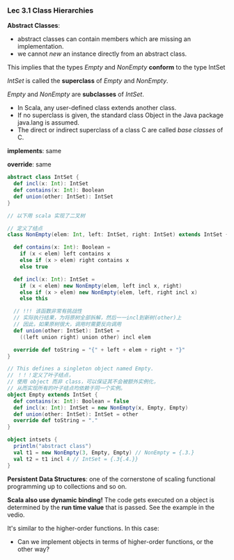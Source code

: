 ### Lec 3.1 Class Hierarchies

**Abstract Classes**: 

- abstract classes can contain members which are missing an implementation.
- we cannot *new* an instance directly from an abstract class.

This implies that the types *Empty* and *NonEmpty* **conform** to the type IntSet

*IntSet* is called the **superclass** of *Empty* and *NonEmpty*.

*Empty* and *NonEmpty* are **subclasses** of *IntSet*.

- In Scala, any user-defined class extends another class.
- If no superclass is given, the standard class Object in the Java package java.lang is assumed.
- The direct or indirect superclass of a class C are called *base classes* of C.

**implements**: same

**override**: same

```scala
abstract class IntSet {
  def incl(x: Int): IntSet
  def contains(x: Int): Boolean
  def union(other: IntSet): IntSet
}

// 以下用 scala 实现了二叉树

// 定义了结点
class NonEmpty(elem: Int, left: IntSet, right: IntSet) extends IntSet {

  def contains(x: Int): Boolean =
    if (x < elem) left contains x
    else if (x > elem) right contains x
    else true

  def incl(x: Int): IntSet =
    if (x < elem) new NonEmpty(elem, left incl x, right)
    else if (x > elem) new NonEmpty(elem, left, right incl x)
    else this

  // !!! 该函数非常有挑战性
  // 实际执行结果，为将原树全部拆解，然后一一incl到新树(other)上
  // 因此，如果原树很大，调用时需要反向调用
  def union(other: IntSet): IntSet =
    ((left union right) union other) incl elem

  override def toString = "{" + left + elem + right + "}"
}

// This defines a singleton object named Empty.
// ！！！定义了叶子结点，
// 使用 object 而非 class，可以保证其不会被额外实例化，
// 从而实现所有的叶子结点均依赖于同一个实例。
object Empty extends IntSet {
  def contains(x: Int): Boolean = false
  def incl(x: Int): IntSet = new NonEmpty(x, Empty, Empty)
  def union(other: IntSet): IntSet = other
  override def toString = "."
}

object intsets {
  println("abstract class")
  val t1 = new NonEmpty(3, Empty, Empty) // NonEmpty = {.3.}
  val t2 = t1 incl 4 // IntSet = {.3{.4.}}
}

```

**Persistent Data Structures**: one of the cornerstone of scaling functional programming up to collections and so on.



**Scala also use dynamic binding!** The code gets executed on a object is determined by the **run time value** that is passed. See the example in the vedio.



It's similar to the higher-order functions. In this case:

- Can we implement objects in terms of higher-order functions, or the other way?